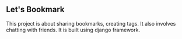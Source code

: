 ## Let's Bookmark 

This project is about sharing bookmarks, creating tags. It also involves chatting with friends. 
It is built using django framework.
